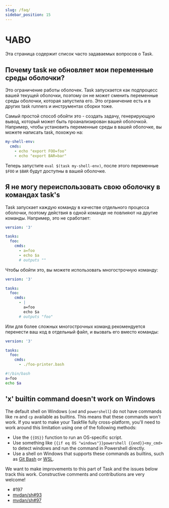 ```yaml
---
slug: /faq/
sidebar_position: 15
---
```


# ЧАВО

Эта страница содержит список часто задаваемых вопросов о Task.

## Почему task не обновляет мои переменные среды оболочки?

Это ограничение работы оболочек. Task запускается как подпроцесс вашей текущей оболочки, поэтому он не может сменить переменные среды оболочки, которая запустила его. Это ограничение есть и в других task runners и инструментах сборки тоже.

Самый простой способ обойти это - создать задачу, генерирующую вывод, который может быть проанализирован вашей оболочкой. Например, чтобы установить переменные среды в вашей оболочке, вы можете написать task, похожую на:

```yaml
my-shell-env:
  cmds:
    - echo "export FOO=foo"
    - echo "export BAR=bar"
```

Теперь запустите `eval $(task my-shell-env)`, после этого переменные `$FOO` и `$BAR` будут доступны в вашей оболочке.

## Я не могу переиспользовать свою оболочку в командах task's

Task запускает каждую команду в качестве отдельного процесса оболочки, поэтому действия в одной команде не повлияют на другие команды. Например, это не сработает:

```yaml
version: '3'

tasks:
  foo:
    cmds:
      - a=foo
      - echo $a
      # outputs ""
```

Чтобы обойти это, вы можете использовать многострочную команду:

```yaml
version: '3'

tasks:
  foo:
    cmds:
      - |
        a=foo
        echo $a
      # outputs "foo"
```

Или для более сложных многострочных команд рекомендуется перенести ваш код в отдельный файл, и вызвать его вместо команды:

```yaml
version: '3'

tasks:
  foo:
    cmds:
      - ./foo-printer.bash
```

```bash
#!/bin/bash
a=foo
echo $a
```

## 'x' builtin command doesn't work on Windows

The default shell on Windows (`cmd` and `powershell`) do not have commands like `rm` and `cp` available as builtins. This means that these commands won't work. If you want to make your Taskfile fully cross-platform, you'll need to work around this limitation using one of the following methods:

- Use the `{{OS}}` function to run an OS-specific script.
- Use something like `{{if eq OS "windows"}}powershell {{end}}<my_cmd>` to detect windows and run the command in Powershell directly.
- Use a shell on Windows that supports these commands as builtins, such as [Git Bash][git-bash] or [WSL][wsl].

We want to make improvements to this part of Task and the issues below track this work. Constructive comments and contributions are very welcome!

- #197
- [mvdan/sh#93](https://github.com/mvdan/sh/issues/93)
- [mvdan/sh#97](https://github.com/mvdan/sh/issues/97)

<!-- prettier-ignore-start -->

<!-- prettier-ignore-end -->
[git-bash]: https://gitforwindows.org/
[wsl]: https://learn.microsoft.com/en-us/windows/wsl/install
